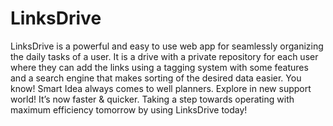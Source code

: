 # LinksDrive
LinksDrive is a powerful and easy to use web app for seamlessly organizing the daily tasks of a user. It is a drive with a private repository for each user where they can add the links using a tagging system with some features and a search engine that makes sorting of the desired data easier. You know! Smart Idea always comes to well planners. Explore in new support world! It’s now faster & quicker. Taking a step towards operating with maximum efficiency tomorrow by using LinksDrive today!
